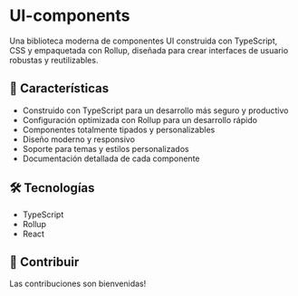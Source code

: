 # UI-components

Una biblioteca moderna de componentes UI construida con TypeScript, CSS y empaquetada con Rollup, diseñada para crear interfaces de usuario robustas y reutilizables.

## 🚀 Características

- Construido con TypeScript para un desarrollo más seguro y productivo
- Configuración optimizada con Rollup para un desarrollo rápido
- Componentes totalmente tipados y personalizables
- Diseño moderno y responsivo
- Soporte para temas y estilos personalizados
- Documentación detallada de cada componente

## 🛠️ Tecnologías

- TypeScript
- Rollup
- React

## 🤝 Contribuir

Las contribuciones son bienvenidas!